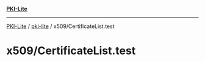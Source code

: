 [**PKI-Lite**](../../../README.md)

---

[PKI-Lite](../../../README.md) / [pki-lite](../../README.md) / x509/CertificateList.test

# x509/CertificateList.test
